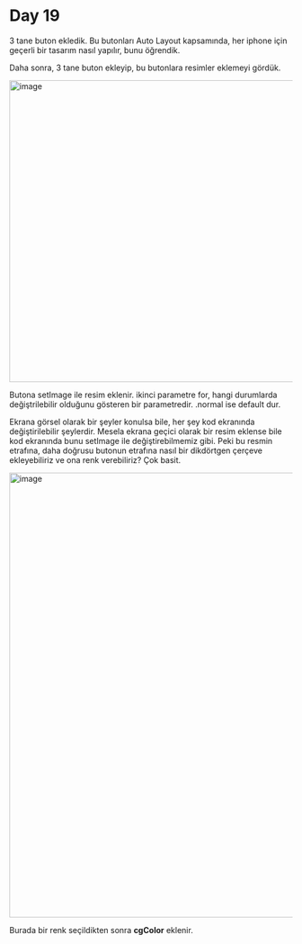 # Day 19

3 tane buton ekledik. Bu butonları Auto Layout kapsamında, her iphone için geçerli bir tasarım nasıl yapılır, bunu öğrendik.

Daha sonra, 3 tane buton ekleyip, bu butonlara resimler eklemeyi gördük.

<img width="536" alt="image" src="https://user-images.githubusercontent.com/56068905/188219396-33d16194-75ab-4d52-83a4-2bd43c77eb3c.png">

Butona setImage ile resim eklenir. ikinci parametre for, hangi durumlarda değiştrilebilir olduğunu gösteren bir parametredir. .normal ise default dur.

Ekrana görsel olarak bir şeyler konulsa bile, her şey kod ekranında değiştirilebilir şeylerdir. Mesela ekrana geçici olarak bir resim eklense bile kod ekranında bunu setImage ile değiştirebilmemiz gibi. Peki bu resmin etrafına, daha doğrusu butonun etrafına nasıl bir dikdörtgen çerçeve ekleyebiliriz ve ona renk verebiliriz? Çok basit.

<img width="790" alt="image" src="https://user-images.githubusercontent.com/56068905/188222060-aa872920-c647-41ff-a0a1-bda7fac3446b.png">

Burada bir renk seçildikten sonra **cgColor** eklenir.
 
